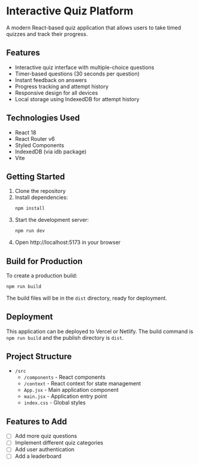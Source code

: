 # Interactive Quiz Platform

A modern React-based quiz application that allows users to take timed quizzes and track their progress.

## Features

- Interactive quiz interface with multiple-choice questions
- Timer-based questions (30 seconds per question)
- Instant feedback on answers
- Progress tracking and attempt history
- Responsive design for all devices
- Local storage using IndexedDB for attempt history

## Technologies Used

- React 18
- React Router v6
- Styled Components
- IndexedDB (via idb package)
- Vite

## Getting Started

1. Clone the repository
2. Install dependencies:
   ```bash
   npm install
   ```
3. Start the development server:
   ```bash
   npm run dev
   ```
4. Open http://localhost:5173 in your browser

## Build for Production

To create a production build:

```bash
npm run build
```

The build files will be in the `dist` directory, ready for deployment.

## Deployment

This application can be deployed to Vercel or Netlify. The build command is `npm run build` and the publish directory is `dist`.

## Project Structure

- `/src`
  - `/components` - React components
  - `/context` - React context for state management
  - `App.jsx` - Main application component
  - `main.jsx` - Application entry point
  - `index.css` - Global styles

## Features to Add

- [ ] Add more quiz questions
- [ ] Implement different quiz categories
- [ ] Add user authentication
- [ ] Add a leaderboard
